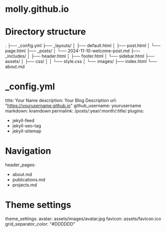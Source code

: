 # molly.github.io
# Directory structure
.
├── _config.yml
├── _layouts/
│   ├── default.html
│   ├── post.html
│   └── page.html
├── _posts/
│   └── 2024-11-10-welcome-post.md
├── _includes/
│   ├── header.html
│   ├── footer.html
│   └── sidebar.html
├── assets/
│   ├── css/
│   │   └── style.css
│   └── images/
├── index.html
└── about.md

# _config.yml
title: Your Name
description: Your Blog Description
url: "https://yourusername.github.io"
github_username: yourusername
markdown: kramdown
permalink: /posts/:year/:month/:title/
plugins:
  - jekyll-feed
  - jekyll-seo-tag
  - jekyll-sitemap

# Navigation
header_pages:
  - about.md
  - publications.md
  - projects.md

# Theme settings
theme_settings:
  avatar: assets/images/avatar.jpg
  favicon: assets/favicon.ico
  grid_separator_color: "#DDDDDD"
